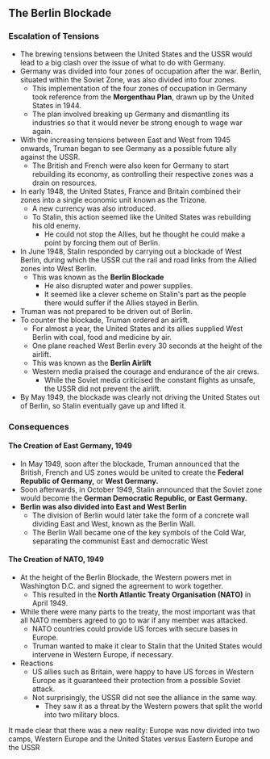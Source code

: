 ## The Berlin Blockade

### Escalation of Tensions

- The brewing tensions between the United States and the USSR would lead to a big clash over the issue of what to do with Germany.
- Germany was divided into four zones of occupation after the war. Berlin, situated within the Soviet Zone, was also divided into four zones.
    * This implementation of the four zones of occupation in Germany took reference from the __Morgenthau Plan__, drawn up by the United States in 1944.
    * The plan involved breaking up Germany and dismantling its industries so that it would never be strong enough to wage war again.
- With the increasing tensions between East and West from 1945 onwards, Truman began to see Germany as a possible future ally against the USSR.
    * The British and French were also keen for Germany to start rebuilding its economy, as controlling their respective zones was a drain on resources.
- In early 1948, the United States, France and Britain combined their zones into a single economic unit known as the Trizone.
    * A new currency was also introduced.
    * To Stalin, this action seemed like the United States was rebuilding his old enemy.
        + He could not stop the Allies, but he thought he could make a point by forcing them out of Berlin.
- In June 1948, Stalin responded by carrying out a blockade of West Berlin, during which the USSR cut the rail and road links from the Allied zones into West Berlin.
    * This was known as the __Berlin Blockade__
        + He also disrupted water and power supplies.
        + It seemed like a clever scheme on Stalin's part as the people there would suffer if the Allies stayed in Berlin.
- Truman was not prepared to be driven out of Berlin.
- To counter the blockade, Truman ordered an airlift.
    * For almost a year, the United States and its allies supplied West Berlin with coal, food and medicine by air.
    * One plane reached West Berlin every 30 seconds at the height of the airlift.
    * This was known as the __Berlin Airlift__
    * Western media praised the courage and endurance of the air crews.
        + While the Soviet media criticised the constant flights as unsafe, the USSR did not prevent the airlift.
- By May 1949, the blockade was clearly not driving the United States out of Berlin, so Stalin eventually gave up and lifted it.

### Consequences

#### The Creation of East Germany, 1949

- In May 1949, soon after the blockade, Truman announced that the British, French and US zones would be united to create the __Federal Republic of Germany,__ or __West Germany.__
- Soon afterwards, in October 1949, Stalin announced that the Soviet zone would become the __German Democratic Republic, or East Germany.__
- __Berlin was also divided into East and West Berlin__
    * The division of Berlin would later take the form of a concrete wall dividing East and West, known as the Berlin Wall.
    * The Berlin Wall became one of the key symbols of the Cold War, separating the communist East and democratic West

#### The Creation of NATO, 1949

- At the height of the Berlin Blockade, the Western powers met in Washington D.C. and signed the agreement to work together.
    * This resulted in the __North Atlantic Treaty Organisation (NATO)__ in April 1949.
- While there were many parts to the treaty, the most important was that all NATO members agreed to go to war if any member was attacked.
    * NATO countries could provide US forces with secure bases in Europe.
    * Truman wanted to make it clear to Stalin that the United States would intervene in Western Europe, if necessary.
- Reactions
    * US allies such as Britain, were happy to have US forces in Western Europe as it guaranteed their protection from a possible Soviet attack.
    * Not surprisingly, the USSR did not see the alliance in the same way.
        + They saw it as a threat by the Western powers that split the world into two military blocs.

It made clear that there was a new reality: Europe was now divided into two camps, Western Europe and the United States versus Eastern Europe and the USSR

